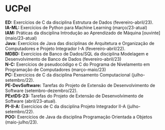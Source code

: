 <h1>UCPel</h1>
<b>ED:</b> Exercícios de C da disciplina Estrutura de Dados (fevereiro-abril/23).</br>
<b>IA-ML:</b> Exercícios de Python para Machine Learning (março/23-atual)</br>
<b>IAM:</b> Práticas da disciplina Introdução ao Aprendizado de Máquina [ouvinte] (maio/23-atual)</br>
<b>Java:</b> Exercícios de Java das disciplinas de Arquitetura e Organização de Computadores e Projeto Integrador I-A (fevereiro-abril/22).</br>
<b>MDBD:</b> Exercícios de Banco de Dados/SQL da disciplina Modelagem e Desenvolvimento de Banco de Dados (fevereiro-abril/23)</br>
<b>N-C:</b> Exercícios de pseudocódigo e C do Programa de Nivelamento em Programação de Computadores (março-maio/23)</br>
<b>PC:</b> Exercícios de C da disciplina Pensamento Computacional (julho-setembro/22).</br>
<b>PE-DevSoftware:</b> Tarefas do Projeto de Extensão de Desenvolvimento de Software (setembro-dezembro/22).</br>
<b>PExtDS-23:</b> Tarefas do Projeto de Extensão de Desenvolvimento de Software (abril/23-atual).</br>
<b>PI-II-A:</b> Exercícios de C da disciplina Projeto Integrador II-A (julho-setembro/22).</br>
<b>POO:</b> Exercícios de Java da disciplina Programação Orientada a Objetos (maio-julho/23).</br>
